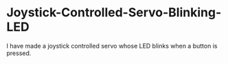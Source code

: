 Joystick-Controlled-Servo-Blinking-LED
======================================

I have made a joystick controlled servo whose LED blinks when a button is pressed.
